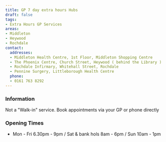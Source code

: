 ```yaml
---
title: GP 7 day extra hours Hubs
draft: false
tags:
- Extra Hours GP Services
areas:
- Middleton
- Heywood
- Rochdale
contact:
  addresses:
  - Middleton Health Centre, 1st Floor, Middleton Shopping Centre
  - The Phoenix Centre, Church Street, Heywood ( behind the Library )
  - Rochdale Infirmary, Whitehall Street, Rochdale
  - Pennine Surgery, Littleborough Health Centre
  phone:
  - 0161 763 8292
---
```


### Information
Not a "Walk-in" service.  Book appointments via your GP or phone directly

### Opening Times
* Mon - Fri 6.30pm - 9pm / Sat & bank hols 8am - 6pm / Sun 10am - 1pm